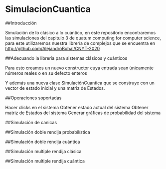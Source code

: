 # SimulacionCuantica

##Introducción

Simulación de lo clásico a lo cuántico, en este repositorio encontraremos las simulaciones del capitulo 3 de quatum computing for computer science, para este utilizaremos nuestra librería de complejos que se encuentra en http://github.com/AlejandroBohal/CNYT-2020

##Adecuando la librería para sistemas clásicos y cuánticos

Para esto creamos un nuevo constructor cuya entrada sean únicamente números reales o en su defecto enteros

Y además una nueva clase SimulaciónCuantica que se construye con un vector de estado inicial y una matriz de Estados.

##Operaciones soportadas

Hacer clicks en el sistema
Obtener estado actual del sistema
Obtener matriz de Estados del sistema
Generar gráficas de probabilidad del sistema

##Simulación de canicas

##Simulación doble rendija probabilística

##Simulación doble rendija cuántica

##Simulación multiple rendija clásica

##Simulación multiple rendija cuántica


